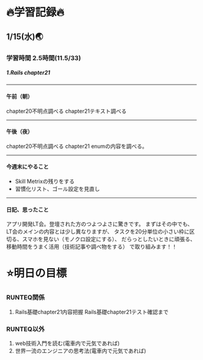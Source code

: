 # 🔥学習記録🔥
## 1/15(水)🌏
### 学習時間  2.5時間(11.5/33)
##### 1.Rails chapter21

***
#### 午前（朝）
chapter20不明点調べる
chapter21テキスト調べる

***
#### 午後（夜）
chapter20不明点調べる
chapter21 enumの内容を調べる。

***
#### 今週末にやること
- Skill Metrixの残りをする
- 習慣化リスト、ゴール設定を見直し

***
#### 日記、思ったこと
アプリ開発LT会。登壇された方のつよつよさに驚きです。
まずはその中でも、LT会のメインの内容とは少し異なりますが、
タスクを20分単位の小さい枠に区切る、スマホを見ない（モノクロ設定にする）、
だらっとしたいときに頑張る、移動時間をうまく活用（技術記事や調べ物をする）
で取り組みます！！

# ⭐️明日の目標
### RUNTEQ関係
1. Rails基礎chapter21内容把握 
   Rails基礎chapter21テスト確認まで

### RUNTEQ以外
1. web技術入門を読む(電車内で元気であれば)
2. 世界一流のエンジニアの思考法(電車内で元気であれば)
